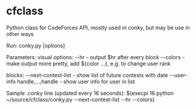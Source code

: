 cfclass
=======

Python class for CodeForces API, mostly used in conky, but may be use in other ways

Run:
  conky.py [options]

Parameters:
  visual options:
  --hr      - output $hr after every block
  --colors  - make output more pretty, add ${color ...}, e.g. to change user rank

  blocks:
  --next-contest-list           - show list of future contests with date
  --user-info handle,...,handle - show user info for user in list
  
  Sample .conky line (updated every 16 seconds):
${execpi 16  python ~/source/cfclass/conky.py --next-contest-list --hr --colors}
